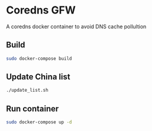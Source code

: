 # Coredns GFW
A coredns docker container to avoid DNS cache pollultion

## Build 

```bash
sudo docker-compose build
```

## Update China list
```bash
./update_list.sh
```

## Run container

```bash
sudo docker-compose up -d   
```
